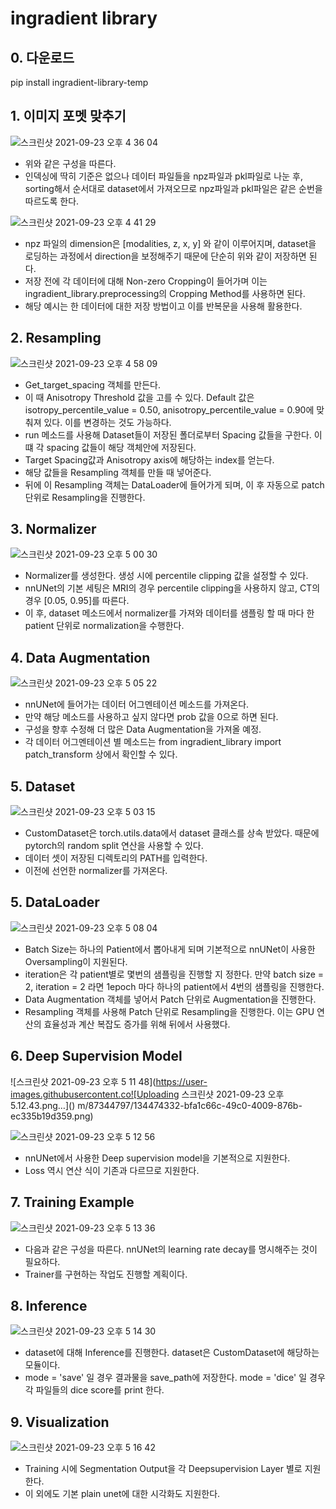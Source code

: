 # ingradient library
 
## 0. 다운로드
pip install ingradient-library-temp

## 1. 이미지 포멧 맞추기
![스크린샷 2021-09-23 오후 4 36 04](https://user-images.githubusercontent.com/87344797/134470205-83603804-7556-402c-833a-1b919b7a16db.png)
- 위와 같은 구성을 따른다.
- 인덱싱에 딱히 기준은 없으나 데이터 파일들을 npz파일과 pkl파일로 나눈 후, sorting해서 순서대로 dataset에서 가져오므로 npz파일과 pkl파일은 같은 순번을 따르도록 한다.

![스크린샷 2021-09-23 오후 4 41 29](https://user-images.githubusercontent.com/87344797/134470839-ee7ccc7b-7182-43ac-9425-2f83daa59d1a.png)
- npz 파일의 dimension은 [modalities, z, x, y] 와 같이 이루어지며, dataset을 로딩하는 과정에서 direction을 보정해주기 때문에 단순히 위와 같이 저장하면 된다.
- 저장 전에 각 데이터에 대해 Non-zero Cropping이 들어가며 이는 ingradient_library.preprocessing의 Cropping Method를 사용하면 된다.
- 해당 예시는 한 데이터에 대한 저장 방법이고 이를 반복문을 사용해 활용한다.


## 2. Resampling
![스크린샷 2021-09-23 오후 4 58 09](https://user-images.githubusercontent.com/87344797/134472713-eef1a815-a090-4575-b30b-cf28e726e332.png)

- Get_target_spacing 객체를 만든다.
- 이 때 Anisotropy Threshold 값을 고를 수 있다. Default 값은 isotropy_percentile_value = 0.50, anisotropy_percentile_value = 0.90에 맞춰져 있다. 이를 변경하는 것도 가능하다.
- run 메소드를 사용해 Dataset들이 저장된 폴더로부터 Spacing 값들을 구한다. 이 떄 각 spacing 값들이 해당 객체안에 저장된다.
- Target Spacing값과 Anisotropy axis에 해당하는 index를 얻는다.
- 해당 값들을 Resampling 객체를 만들 때 넣어준다.
- 뒤에 이 Resampling 객체는 DataLoader에 들어가게 되며, 이 후 자동으로 patch 단위로 Resampling을 진행한다.


## 3. Normalizer
![스크린샷 2021-09-23 오후 5 00 30](https://user-images.githubusercontent.com/87344797/134472958-d024dce0-c524-4fb9-9e4d-24c9f8a9d30a.png)

- Normalizer를 생성한다. 생성 시에 percentile clipping 값을 설정할 수 있다.
- nnUNet의 기본 세팅은 MRI의 경우 percentile clipping을 사용하지 않고, CT의 경우 [0.05, 0.95]를 따른다.
- 이 후, dataset 메소드에서 normalizer를 가져와 데이터를 샘플링 할 때 마다 한 patient 단위로 normalization을 수행한다.

## 4. Data Augmentation
![스크린샷 2021-09-23 오후 5 05 22](https://user-images.githubusercontent.com/87344797/134473519-9f42480a-226d-49da-bcd6-28bce29c4bcf.png)

- nnUNet에 들어가는 데이터 어그멘테이션 메소드를 가져온다.
- 만약 해당 메소드를 사용하고 싶지 않다면 prob 값을 0으로 하면 된다.
- 구성을 향후 수정해 더 많은 Data Augmentation을 가져올 예정.
- 각 데이터 어그멘테이션 별 메소드는 from ingradient_library import patch_transform 상에서 확인할 수 있다.  

## 5. Dataset
![스크린샷 2021-09-23 오후 5 03 15](https://user-images.githubusercontent.com/87344797/134473278-93b2df7a-04ee-411b-a7f8-592e90d05fdb.png)
- CustomDataset은 torch.utils.data에서 dataset 클래스를 상속 받았다. 때문에 pytorch의 random split 연산을 사용할 수 있다.
- 데이터 셋이 저장된 디렉토리의 PATH를 입력한다.
- 이전에 선언한 normalizer를 가져온다.

## 5. DataLoader
![스크린샷 2021-09-23 오후 5 08 04](https://user-images.githubusercontent.com/87344797/134473860-3686453b-9d24-43dc-9d54-aa8b1a2d109e.png)
- Batch Size는 하나의 Patient에서 뽑아내게 되며 기본적으로 nnUNet이 사용한 Oversampling이 지원된다.
- iteration은 각 patient별로 몇번의 샘플링을 진행할 지 정한다. 만약 batch size = 2, iteration = 2 라면 1epoch 마다 하나의 patient에서 4번의 샘플링을 진행한다.
- Data Augmentation 객체를 넣어서 Patch 단위로 Augmentation을 진행한다.
- Resampling 객체를 사용해 Patch 단위로 Resampling을 진행한다. 이는 GPU 연산의 효율성과 계산 복잡도 증가를 위해 뒤에서 사용했다.


## 6. Deep Supervision Model
![스크린샷 2021-09-23 오후 5 11 48](https://user-images.githubusercontent.co![Uploading 스크린샷 2021-09-23 오후 5.12.43.png…]()
m/87344797/134474332-bfa1c66c-49c0-4009-876b-ec335b19d359.png)

![스크린샷 2021-09-23 오후 5 12 56](https://user-images.githubusercontent.com/87344797/134474469-5feaca9b-45d6-4a2d-be3e-b68d7dadc14b.png)

- nnUNet에서 사용한 Deep supervision model을 기본적으로 지원한다.
- Loss 역시 연산 식이 기존과 다르므로 지원한다.

## 7. Training Example
![스크린샷 2021-09-23 오후 5 13 36](https://user-images.githubusercontent.com/87344797/134474568-c18322e1-50b8-4ce8-aaf2-719f772519c3.png)
- 다음과 같은 구성을 따른다. nnUNet의 learning rate decay를 명시해주는 것이 필요하다.
- Trainer를 구현하는 작업도 진행할 계획이다.

## 8. Inference
![스크린샷 2021-09-23 오후 5 14 30](https://user-images.githubusercontent.com/87344797/134474697-2e4da734-4704-4724-ab84-4009f820c0f0.png)

- dataset에 대해 Inference를 진행한다. dataset은 CustomDataset에 해당하는 모듈이다.
- mode = 'save' 일 경우 결과물을 save_path에 저장한다. mode = 'dice' 일 경우 각 파일들의 dice score를 print 한다.


## 9. Visualization
![스크린샷 2021-09-23 오후 5 16 42](https://user-images.githubusercontent.com/87344797/134475015-244de41f-b097-4eba-b3fb-5ff2469df5d1.png)
- Training 시에 Segmentation Output을 각 Deepsupervision Layer 별로 지원한다.
- 이 외에도 기본 plain unet에 대한 시각화도 지원한다.





